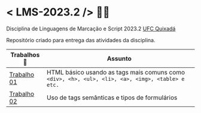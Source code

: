 # < LMS-2023.2 /> 🧑‍💻
Disciplina de Linguagens de Marcação e Script 2023.2 [UFC Quixadá](https://www.quixada.ufc.br/)

Repositório criado para entrega das atividades da disciplina.

Trabalhos 📝  | Assunto
----------  | ---------
[Trabalho 01](./Trabalho01/) | HTML básico usando as tags mais comuns como ```<div>, <h>, <ul>, <li>, <a>, <img>, <table> e etc. ```
[Trabalho 02](./Trabalho02/) | Uso de tags semânticas e tipos de formulários
